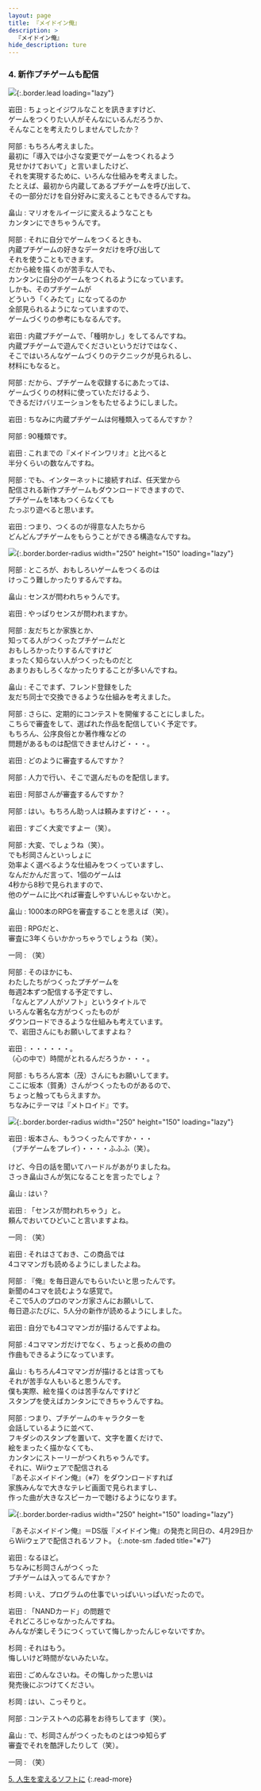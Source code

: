 ```yaml
---
layout: page
title: 『メイドイン俺』
description: >
  『メイドイン俺』
hide_description: ture
---
```


### 4. 新作プチゲームも配信

![](/interviews/jp/nds/uorj/vol1/img/mainvisual4.jpg){:.border.lead loading="lazy"}

岩田
: ちょっとイジワルなことを訊きますけど、<br>ゲームをつくりたい人がそんなにいるんだろうか、<br>そんなことを考えたりしませんでしたか？

阿部
: もちろん考えました。<br>最初に「導入では小さな変更でゲームをつくれるよう<br>見せかけておいて」と言いましたけど、<br>それを実現するために、いろんな仕組みを考えました。<br>たとえば、最初から内蔵してあるプチゲームを呼び出して、<br>その一部分だけを自分好みに変えることもできるんですね。

畠山
: マリオをルイージに変えるようなことも<br>カンタンにできちゃうんです。

阿部
: それに自分でゲームをつくるときも、<br>内蔵プチゲームの好きなデータだけを呼び出して<br>それを使うこともできます。<br>だから絵を描くのが苦手な人でも、<br>カンタンに自分のゲームをつくれるようになっています。<br>しかも、そのプチゲームが<br>どういう「くみたて」になってるのか<br>全部見られるようになっていますので、<br>ゲームづくりの参考にもなるんです。

岩田
: 内蔵プチゲームで、「種明かし」をしてるんですね。<br>内蔵プチゲームで遊んでくださいというだけではなく、<br>そこではいろんなゲームづくりのテクニックが見られるし、<br>材料にもなると。

阿部
: だから、プチゲームを収録するにあたっては、<br>ゲームづくりの材料に使っていただけるよう、<br>できるだけバリエーションをもたせるようにしました。

岩田
: ちなみに内蔵プチゲームは何種類入ってるんですか？

阿部
: 90種類です。

岩田
: これまでの『メイドインワリオ』と比べると<br>半分くらいの数なんですね。

阿部
: でも、インターネットに接続すれば、任天堂から<br>配信される新作プチゲームもダウンロードできますので、<br>プチゲームを1本もつくらなくても<br>たっぷり遊べると思います。

岩田
: つまり、つくるのが得意な人たちから<br>どんどんプチゲームをもらうことができる構造なんですね。

![](/interviews/jp/nds/uorj/vol1/img/photo12.jpg){:.border.border-radius width="250" height="150" loading="lazy"}

阿部
: ところが、おもしろいゲームをつくるのは<br>けっこう難しかったりするんですね。

畠山
: センスが問われちゃうんです。

岩田
: やっぱりセンスが問われますか。

阿部
: 友だちとか家族とか、<br>知ってる人がつくったプチゲームだと<br>おもしろかったりするんですけど<br>まったく知らない人がつくったものだと<br>あまりおもしろくなかったりすることが多いんですね。

畠山
: そこでまず、フレンド登録をした<br>友だち同士で交換できるような仕組みを考えました。

阿部
: さらに、定期的にコンテストを開催することにしました。<br>こちらで審査をして、選ばれた作品を配信していく予定です。<br>もちろん、公序良俗とか著作権などの<br>問題があるものは配信できませんけど・・・。

岩田
: どのように審査するんですか？

阿部
: 人力で行い、そこで選んだものを配信します。

岩田
: 阿部さんが審査するんですか？

阿部
: はい。もちろん助っ人は頼みますけど・・・。

岩田
: すごく大変ですよー（笑）。

阿部
: 大変、でしょうね（笑）。<br>でも杉岡さんといっしょに<br>効率よく選べるような仕組みをつくっていますし、<br>なんだかんだ言って、1個のゲームは<br>4秒から8秒で見られますので、<br>他のゲームに比べれば審査しやすいんじゃないかと。

畠山
: 1000本のRPGを審査することを思えば（笑）。

岩田
: RPGだと、<br>審査に3年くらいかかっちゃうでしょうね（笑）。

一同
: （笑）

阿部
: そのほかにも、<br>わたしたちがつくったプチゲームを<br>毎週2本ずつ配信する予定ですし、<br>「なんとアノ人がソフト」というタイトルで<br>いろんな著名な方がつくったものが<br>ダウンロードできるような仕組みも考えています。<br>で、岩田さんにもお願いしてますよね？

岩田
: ・・・・・・。<br>（心の中で）時間がとれるんだろうか・・・。

阿部
: もちろん宮本（茂）さんにもお願いしてます。<br>ここに坂本（賀勇）さんがつくったものがあるので、<br>ちょっと触ってもらえますか。<br>ちなみにテーマは『メトロイド』です。

![](/interviews/jp/nds/uorj/vol1/img/photo13.jpg){:.border.border-radius width="250" height="150" loading="lazy"}

岩田
: 坂本さん、もうつくったんですか・・・<br>（プチゲームをプレイ）・・・・ふふふ（笑）。<br>&nbsp;<br>けど、今日の話を聞いてハードルがあがりましたね。<br>さっき畠山さんが気になることを言ったでしょ？

畠山
: はい？

岩田
: 「センスが問われちゃう」と。<br>頼んでおいてひどいこと言いますよね。

一同
: （笑）

岩田
: それはさておき、この商品では<br>4コママンガも読めるようにしましたよね。

阿部
: 『俺』を毎日遊んでもらいたいと思ったんです。<br>新聞の4コマを読むような感覚で。<br>そこで5人のプロのマンガ家さんにお願いして、<br>毎日遊ぶたびに、5人分の新作が読めるようにしました。

岩田
: 自分でも4コママンガが描けるんですよね。

阿部
: 4コママンガだけでなく、ちょっと長めの曲の<br>作曲もできるようになっています。

畠山
: もちろん4コママンガが描けるとは言っても<br>それが苦手な人もいると思うんです。<br>僕も実際、絵を描くのは苦手なんですけど<br>スタンプを使えばカンタンにできちゃうんですね。

阿部
: つまり、プチゲームのキャラクターを<br>会話しているように並べて、<br>フキダシのスタンプを置いて、文字を置くだけで、<br>絵をまったく描かなくても、<br>カンタンにストーリーがつくれちゃうんです。<br>それに、Wiiウェアで配信される<br>『あそぶメイドイン俺』（※7）をダウンロードすれば<br>家族みんなで大きなテレビ画面で見られますし、<br>作った曲が大きなスピーカーで聴けるようになります。

![](/interviews/jp/nds/uorj/vol1/img/photo14.jpg){:.border.border-radius width="250" height="150" loading="lazy"}


『あそぶメイドイン俺』＝DS版『メイドイン俺』の発売と同日の、4月29日からWiiウェアで配信されるソフト。
{:.note-sm .faded title="※7"}

岩田
: なるほど。<br>ちなみに杉岡さんがつくった<br>プチゲームは入ってるんですか？

杉岡
: いえ、プログラムの仕事でいっぱいいっぱいだったので。

岩田
: 「NANDカード」の問題で<br>それどころじゃなかったんですね。<br>みんなが楽しそうにつくっていて悔しかったんじゃないですか。

杉岡
: それはもう。<br>悔しいけど時間がないみたいな。

岩田
: ごめんなさいね。その悔しかった思いは<br>発売後にぶつけてください。

杉岡
: はい、こっそりと。

阿部
: コンテストへの応募をお待ちしてます（笑）。

畠山
: で、杉岡さんがつくったものとはつゆ知らず<br>審査でそれを酷評したりして（笑）。

一同
: （笑）


[5. 人生を変えるソフトに](5.md)
{:.read-more}

